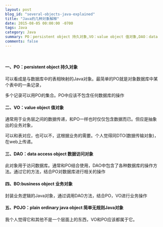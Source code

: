 ```yaml
---
layout: post
blog_id: "several-objects-java-explained"
title: "Java的几种对象解释"
date: 2015-08-05 00:00:00 -0700
tags: Java
category: Java
summary: PO：persistent object 持久对象,VO：value object 值对象,DAO：data access object 数据访问对象
comments: false
---
```

<br>

#### 一、PO：persistent object 持久对象

可以看成是与数据库中的表相映射的Java对象。最简单的PO就是对象数据库中某个表中的一条记录，

多个记录可以用PO的集合。PO中应该不包含任何数据库的操作

#### 二、VO：value object 值对象

通常用于业务层之间的数据传递，和PO一样也时仅仅包含数据而已。但应是抽象出的业务对象，

可以和表对应，也可以不，这根据业务的需要。个人觉得同DTO(数据传输对象)，在web上传递。

#### 三、DAO：data access object 数据访问对象

此对象用于访问数据库。通常和PO结合使用，DAO中包含了各种数据库的操作方法。通过它的方法，结合PO对数据库进行相关的操作

#### 四、BO:business object 业务对象

封装业务逻辑的Java对象，通过调用DAO方法，结合PO，VO进行业务操作

#### 五、POJO：plain ordinary java object 简单无规则Java对象

我个人觉得它和其他不是一个层面上的东西，VO和PO应该都属于它。

<br>